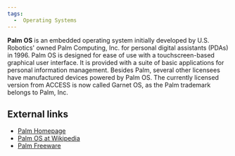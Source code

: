 ```yaml
---
tags:
  -  Operating Systems 
---
```

**Palm OS** is an embedded operating system initially developed by U.S.
Robotics' owned Palm Computing, Inc. for personal digital assistants
(PDAs) in 1996. Palm OS is designed for ease of use with a
touchscreen-based graphical user interface. It is provided with a suite
of basic applications for personal information management. Besides Palm,
several other licensees have manufactured devices powered by Palm OS.
The currently licensed version from ACCESS is now called Garnet OS, as
the Palm trademark belongs to Palm, Inc.

## External links

- [Palm Homepage](http://www.palm.com/)
- [Palm OS at Wikipedia](http://en.wikipedia.org/wiki/Palm_OS)
- [Palm Freeware](http://www.palm-freeware.org/)
